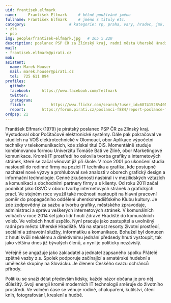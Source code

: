 ```yaml
---
uid: frantisek.elfmark
name:     František Elfmark  	# běžně používáné jméno
fullname: František Elfmark  	# jméno s tituly etc.
category:                 	# kategorie: rp, praha, vary, hradec, jmk, senat
- zlk
- psp
img: people/frantisek-elfmark.jpg   # 165 x 220
description: poslanec PSP ČR za Zlínský kraj, radní města Uherské Hradiště            	# kratký popis, max 160 znaků
mail:
- frantisek.elfmark@pirati.cz
mob:	  
asistent:
  name: Marek Houser
  mail: marek.houser@pirati.cz
  tel:  725 611 894
profiles:
  github:       
  facebook:     https://www.facebook.com/felfmark
  twitter: 	
  instagram:    
  flickr:		    https://www.flickr.com/search/?user_id=68741528%40N03&sort=date-taken-desc&text=franti%C5%A1ek%20elfmark&view_all=1
  report: 		https://forum.pirati.cz/poslanci-f884/report-poslance-frantiska-elfmarka-t39035.html
ordpsp: 21
---
```


František Elfmark (1979) je pirátský poslanec PSP ČR za Zlínský kraj. Vystudoval obor Počítačové elektronické systémy. Dále pak pokračoval ve studiích na VOŠ elektrotechnické v Olomouci, obor Aplikace výpočetní techniky v telekomunikacích, kde získal titul DiS. Momentálně studuje kombinovanou formou Univerzitu Tomáše Bati ve Zlíně, obor Marketingové komunikace. Kromě IT prostředí ho oslovila tvorba grafiky a internetových stránek, které se začal věnovat již při škole. V roce 2001 po ukončení studia nastoupil do rodinné firmy na pozici IT technika a grafika, kde postupně nacházel nové výzvy a prohluboval své znalosti v oborech grafický design a informační technologie. Cenné zkušenosti nasbíral i v mezilidských vztazích a komunikaci s obchodními partnery firmy a s klienty. Od roku 2011 začal podnikat jako OSVČ v oboru tvorby internetových stránek a grafických prací. Ve stejném roce využil také možnosti nastoupit na hlavní pracovní poměr do propagačního oddělení uherskohradišťského Klubu kultury. Je zde zodpovědný za sazbu a tvorbu grafiky, městského zpravodaje, administraci a správu veškerých internetových stránek. V komunálních volbách v roce 2014 šel jako lídr hnutí Zdravé Hradiště do komunálních voleb. Ve volbách hnutí uspělo. Nyní pracuje jako zastupitel a uvolněný radní pro město Uherské Hradiště. Má na starost resorty životní prostředí, sociální a zdravotní služby, informatiku a komunikace. Bohužel byl donucen z hnutí kvůli nekalému a direktivnímu jednání předsedy hnutí vystoupit, tak jako většina dnes již bývalých členů, a nyní je politicky nezávislý.

Veřejně se angažuje jako zakladatel a jednatel zapsaného spolku Přátelé zpětné vazby z.s.  Spolek podporuje začínající a amatérské hudební a umělecké skupiny na Slovácku. Je členem Českého svazu ochránců přírody.

Politiku se snaží dělat především lidsky, každý názor občana je pro něj důležitý. Svoji energii kromě moderních IT technologií směruje do životního prostředí. Ve volném čase se věnuje rodině, chalupaření, kutilství, čtení knih, fotografování, kreslení a hudbě.
